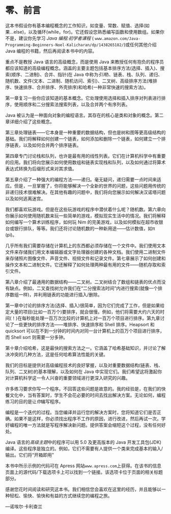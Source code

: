 # 零、前言

这本书假设你有基本编程概念的工作知识，如变量、常数、赋值、选择(如果...else)，以及循环(while，for)。它还假设您熟悉编写函数和使用数组。如果你不是，建议你先学习 *Java 编程:初学者课程* ( `www.amazon.com/Java-Programming-Beginners-Noel-Kalicharan/dp/1438265182/`)或任何其他介绍 Java 编程的书籍，然后再阅读本书中的内容。

重点不是教授 Java 语言的高级概念，而是使用 Java 来教授任何有抱负的程序员都应该知道的高级编程概念。涵盖的主要主题包括基本排序方法(选择、插入)、搜索(顺序、二进制)、合并、指针(在 Java 中称为*引用*)、链表、栈、队列、递归、随机数、文件(文本、二进制、随机访问、索引)、二叉树、高级排序方法(堆排序、快速排序、合并排序、外壳排序)和哈希(一种非常快速的搜索方法)。

第一章复习一些你应该知道的基本概念。它处理使用选择和插入排序对列表进行排序，使用顺序和二分搜索法搜索列表，以及合并两个有序列表。

Java 被认为是一种面向对象的编程语言。其存在的核心是类和对象的概念。第二章详细介绍了这些概念。

第三章处理链表——它本身是一种重要的数据结构，但也是树和图等更高级结构的基础。我们将解释如何创建一个链表，如何添加和删除一个链表，如何建立一个排序链表，以及如何合并两个排序链表。

第四章专门讨论栈和队列，也许是最有用的线性列表。它们在计算机科学中有重要的应用。我们将向您展示如何使用数组和链表实现栈和队列，以及如何通过将算术表达式转换为后缀形式来对其求值。

第五章介绍了一种强大的编程方法——递归。毫无疑问，递归需要一点时间来适应。但是，一旦掌握了，你将能够解决一个全新的世界的问题，这些问题用传统的非递归技术很难解决。在其他有趣的问题中，我们将向您展示如何解决汉诺塔问题以及如何逃离迷宫。

我们都喜欢玩游戏。但是在这些玩游戏的程序中潜伏着什么呢？随机数。第六章向你展示如何使用随机数来玩一些简单的游戏，模拟现实生活中的情况。我们将解释如何编写一个算术训练程序，如何玩 Nim 的完美游戏，以及如何模拟在超市收银台或银行排队，等等。我们还将讨论随机数的一种新用途——估计数值，如π (pi)。

几乎所有我们需要存储在计算机上的东西都必须存储在一个文件中。我们使用文本文件来存储我们用文本编辑器或文字处理器创建的各种文档。我们使用二进制文件来存储照片图像文件、声音文件、视频文件和记录文件。第七章展示了如何创建和操作文本和二进制文件。它还解释了如何处理两种最有用的文件——随机存取和索引文件。

第八章介绍了最通用的数据结构——二叉树。二叉树结合了数组和链表的优点而没有缺点。例如，二叉查找树允许我们在“二分搜索法时间”内进行搜索(就像一个排序数组一样)，并利用链表的功能进行插入/删除。

第一章中讨论的排序方法(选择、插入)很简单，因为它们完成了工作，但是如果给定大量的项目(比如一百万个)要排序，就会很慢。例如，他们将需要大约六天的时间(！)在每秒能处理一百万次比较的计算机上对一百万个项目进行排序。第九章讨论了一些更快的排序方法——堆排序、快速排序和 Shell 排序。Heapsort 和 quicksort 可以在不到一分钟的时间内对同一台计算机上的百万个项目进行排序，而 Shell sort 则需要一分多钟。

第十章介绍哈希，这是最快的搜索方法之一。它涵盖了哈希基础知识，并讨论了解决冲突的几种方法，这是任何哈希算法性能的关键。

我们的目标是提供对高级编程技术的良好掌握，以及对重要数据结构(链表、栈、队列、二叉树)的基本理解，以及如何在 Java 中实现它们。我们希望这将激起你对计算机科学这一令人兴奋的重要领域进行更深入研究的兴趣。

许多练习要求你写一个程序。不回答这些问题是故意的。我的经验是，在我们的快餐文化中，当有答案时，学生不会花必要的时间去找出解决方案。无论如何，编程练习的目的是让*你*编写程序。

编程是一个迭代的过程。当您编译并运行您的解决方案时，您将知道它们是否正确。如果不是这样，你必须找出程序不工作的原因，进行改进，然后再试一次。学好编程的唯一方法就是写程序解决新问题。提供答案会缩短这个过程，没有任何好处。

Java 语言的*高级主题*中的程序可以用 5.0 及更高版本的 Java 开发工具包(JDK)编译。这些程序是独立的。例如，它们不需要有人提供一个类来完成基本的输入/输出。它们将“开箱即用”

本书中所示示例的代码可在 Apress 网站`www.apress.com`上获得。在该书的信息页面上的源代码/下载选项卡上可以找到一个链接。该选项卡位于页面的相关标题部分。

感谢您花时间阅读和研究这本书。我们相信您会喜欢在这里的经历，并且能够以一种轻松、愉快、愉快和有益的方式继续您的编程之旅。

—诺埃尔·卡利查兰